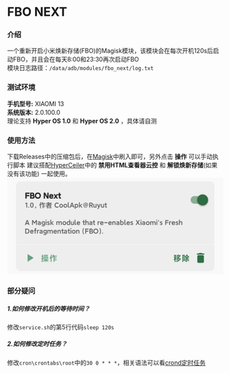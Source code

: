 # FBO NEXT
### 介绍
一个重新开启小米焕新存储(FBO)的Magisk模块，该模块会在每次开机120s后启动FBO，并且会在每天8:00和23:30再次启动FBO  
模块日志路径：```/data/adb/modules/fbo_next/log.txt```

### 测试环境
__手机型号:__ XIAOMI 13  
__系统版本:__ 2.0.100.0  
理论支持 __Hyper OS 1.0__ 和 __Hyper OS 2.0__ ，具体请自测

### 使用方法
下载Releases中的压缩包后，在[Magisk](https://github.com/topjohnwu/Magisk)中刷入即可，另外点击 __操作__ 可以手动执行脚本
建议搭配[HyperCeiler](https://github.com/ReChronoRain/HyperCeiler)中的 __禁用HTML查看器云控__ 和 __解锁焕新存储__(如果没有该功能) 一起使用。
![images](imgs/demo.jpg)

### 部分疑问
##### 1.如何修改开机后的等待时间？
修改```service.sh```的第5行代码```sleep 120s```
##### 2.如何修改定时任务？
修改```cron\crontabs\root```中的```30 0 * * *```，相关语法可以看[crond定时任务](https://blog.csdn.net/qq_22172133/article/details/81263736)
